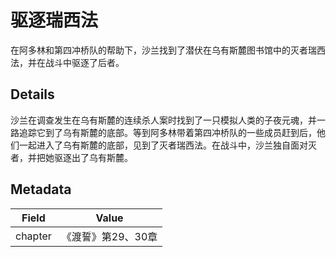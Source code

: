 # 驱逐瑞西法
在阿多林和第四冲桥队的帮助下，沙兰找到了潜伏在乌有斯麓图书馆中的灭者瑞西法，并在战斗中驱逐了后者。

## Details
沙兰在调查发生在乌有斯麓的连续杀人案时找到了一只模拟人类的子夜元魂，并一路追踪它到了乌有斯麓的底部。等到阿多林带着第四冲桥队的一些成员赶到后，他们一起进入了乌有斯麓的底部，见到了灭者瑞西法。在战斗中，沙兰独自面对灭者，并把她驱逐出了乌有斯麓。

## Metadata
| Field | Value |
| ----- | ----- |
| chapter | 《渡誓》第29、30章 |
